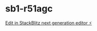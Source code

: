 # sb1-r51agc

[Edit in StackBlitz next generation editor ⚡️](https://stackblitz.com/~/github.com/Kiro-oos/sb1-r51agc)